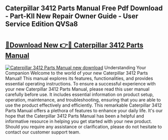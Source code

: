 ## Caterpillar 3412 Parts Manual Free Pdf Download - Part-KlI New Repair Owner Guide - User Service Edition QVSa8

# <h2><a href="http://bc14699.oget.top/?id=Caterpillar+3412+Parts+Manual">🔗Download New 👉🔴 Caterpillar 3412 Parts Manual</a></h2>

[![Caterpillar 3412 Parts Manual new download](https://i.imgur.com/5g1atiW.png)](http://bc14699.oget.top/?id=Caterpillar+3412+Parts+Manual)
Understanding Your Companion Welcome to the world of your new Caterpillar 3412 Parts Manual! This manual explores its features, functionalities, and provides essential operating instructions. To ensure a successful experience with your new Caterpillar 3412 Parts Manual, please read this user manual carefully before use. It includes essential information on product setup, operation, maintenance, and troubleshooting, ensuring that you are able to use the product effectively and efficiently. This remarkable Caterpillar 3412 Parts Manual offers a plethora of features to enhance your daily life. It's our hope that the Caterpillar 3412 Parts Manual has been a helpful and informative resource in helping you get started with your new product. Should you require any assistance or clarification, please do not hesitate to contact our customer support team.
